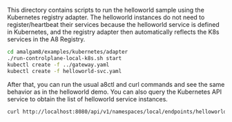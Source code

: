 This directory contains scripts to run the helloworld sample using the Kubernetes registry adapter.
The helloworld instances do not need to register/heartbeat their services because the helloworld service 
is defined in Kubernetes, and the registry adapter then automatically reflects the K8s services in the A8 Registry.

```bash
cd amalgam8/examples/kubernetes/adapter
./run-controlplane-local-k8s.sh start
kubectl create -f ../gateway.yaml
kubectl create -f helloworld-svc.yaml
```

After that, you can run the usual a8ctl and curl commands and see the same
behavior as in the helloworld demo. You can also query the Kubernetes API
service to obtain the list of helloworld service instances.

```bash
curl http://localhost:8080/api/v1/namespaces/local/endpoints/helloworld
```

